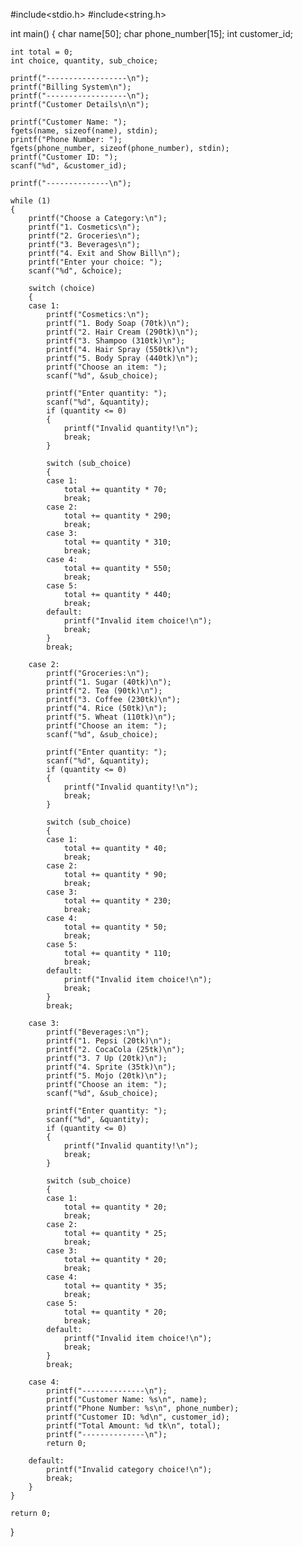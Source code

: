#include<stdio.h>
#include<string.h>

int main()
{
    char name[50];
    char phone_number[15];
    int customer_id;

    int total = 0;
    int choice, quantity, sub_choice;

    printf("------------------\n");
    printf("Billing System\n");
    printf("------------------\n");
    printf("Customer Details\n\n");

    printf("Customer Name: ");
    fgets(name, sizeof(name), stdin);
    printf("Phone Number: ");
    fgets(phone_number, sizeof(phone_number), stdin);
    printf("Customer ID: ");
    scanf("%d", &customer_id);

    printf("--------------\n");

    while (1)
    {
        printf("Choose a Category:\n");
        printf("1. Cosmetics\n");
        printf("2. Groceries\n");
        printf("3. Beverages\n");
        printf("4. Exit and Show Bill\n");
        printf("Enter your choice: ");
        scanf("%d", &choice);

        switch (choice)
        {
        case 1:
            printf("Cosmetics:\n");
            printf("1. Body Soap (70tk)\n");
            printf("2. Hair Cream (290tk)\n");
            printf("3. Shampoo (310tk)\n");
            printf("4. Hair Spray (550tk)\n");
            printf("5. Body Spray (440tk)\n");
            printf("Choose an item: ");
            scanf("%d", &sub_choice);

            printf("Enter quantity: ");
            scanf("%d", &quantity);
            if (quantity <= 0)
            {
                printf("Invalid quantity!\n");
                break;
            }

            switch (sub_choice)
            {
            case 1:
                total += quantity * 70;
                break;
            case 2:
                total += quantity * 290;
                break;
            case 3:
                total += quantity * 310;
                break;
            case 4:
                total += quantity * 550;
                break;
            case 5:
                total += quantity * 440;
                break;
            default:
                printf("Invalid item choice!\n");
                break;
            }
            break;

        case 2:
            printf("Groceries:\n");
            printf("1. Sugar (40tk)\n");
            printf("2. Tea (90tk)\n");
            printf("3. Coffee (230tk)\n");
            printf("4. Rice (50tk)\n");
            printf("5. Wheat (110tk)\n");
            printf("Choose an item: ");
            scanf("%d", &sub_choice);

            printf("Enter quantity: ");
            scanf("%d", &quantity);
            if (quantity <= 0)
            {
                printf("Invalid quantity!\n");
                break;
            }

            switch (sub_choice)
            {
            case 1:
                total += quantity * 40;
                break;
            case 2:
                total += quantity * 90;
                break;
            case 3:
                total += quantity * 230;
                break;
            case 4:
                total += quantity * 50;
                break;
            case 5:
                total += quantity * 110;
                break;
            default:
                printf("Invalid item choice!\n");
                break;
            }
            break;

        case 3:
            printf("Beverages:\n");
            printf("1. Pepsi (20tk)\n");
            printf("2. CocaCola (25tk)\n");
            printf("3. 7 Up (20tk)\n");
            printf("4. Sprite (35tk)\n");
            printf("5. Mojo (20tk)\n");
            printf("Choose an item: ");
            scanf("%d", &sub_choice);

            printf("Enter quantity: ");
            scanf("%d", &quantity);
            if (quantity <= 0)
            {
                printf("Invalid quantity!\n");
                break;
            }

            switch (sub_choice)
            {
            case 1:
                total += quantity * 20;
                break;
            case 2:
                total += quantity * 25;
                break;
            case 3:
                total += quantity * 20;
                break;
            case 4:
                total += quantity * 35;
                break;
            case 5:
                total += quantity * 20;
                break;
            default:
                printf("Invalid item choice!\n");
                break;
            }
            break;

        case 4:
            printf("--------------\n");
            printf("Customer Name: %s\n", name);
            printf("Phone Number: %s\n", phone_number);
            printf("Customer ID: %d\n", customer_id);
            printf("Total Amount: %d tk\n", total);
            printf("--------------\n");
            return 0;

        default:
            printf("Invalid category choice!\n");
            break;
        }
    }

    return 0;
}

